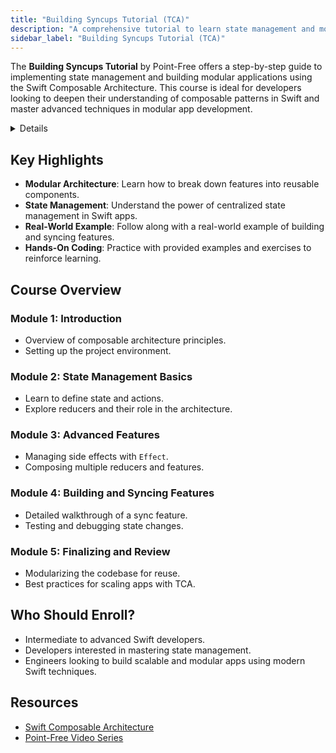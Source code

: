 ```yaml
---
title: "Building Syncups Tutorial (TCA)"
description: "A comprehensive tutorial to learn state management and modular app design using the Swift Composable Architecture."
sidebar_label: "Building Syncups Tutorial (TCA)"
---
```


The **Building Syncups Tutorial** by Point-Free offers a step-by-step guide to implementing state management and building modular applications using the Swift Composable Architecture. This course is ideal for developers looking to deepen their understanding of composable patterns in Swift and master advanced techniques in modular app development.

<details>

**URL:** [Building Syncups Tutorial](https://pointfreeco.github.io/swift-composable-architecture/main/tutorials/buildingsyncups)

**Published:** [Insert Publish Date, if available]

**Authors:** Point-Free

**Tags:**  
`state-management`, `modular-design`, `Swift`, `tutorial`, `SwiftUI`

</details>

## Key Highlights
- **Modular Architecture**: Learn how to break down features into reusable components.
- **State Management**: Understand the power of centralized state management in Swift apps.
- **Real-World Example**: Follow along with a real-world example of building and syncing features.
- **Hands-On Coding**: Practice with provided examples and exercises to reinforce learning.

## Course Overview

### Module 1: Introduction
- Overview of composable architecture principles.
- Setting up the project environment.

### Module 2: State Management Basics
- Learn to define state and actions.
- Explore reducers and their role in the architecture.

### Module 3: Advanced Features
- Managing side effects with `Effect`.
- Composing multiple reducers and features.

### Module 4: Building and Syncing Features
- Detailed walkthrough of a sync feature.
- Testing and debugging state changes.

### Module 5: Finalizing and Review
- Modularizing the codebase for reuse.
- Best practices for scaling apps with TCA.

## Who Should Enroll?
- Intermediate to advanced Swift developers.
- Developers interested in mastering state management.
- Engineers looking to build scalable and modular apps using modern Swift techniques.

## Resources
- [Swift Composable Architecture](https://github.com/pointfreeco/swift-composable-architecture)
- [Point-Free Video Series](https://www.pointfree.co/collections/composable-architecture)

<LinkCard title="Start Building Syncups Tutorial" href="https://pointfreeco.github.io/swift-composable-architecture/main/tutorials/buildingsyncups" />
